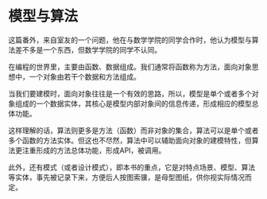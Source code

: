 # 模型与算法

这篇番外，来自室友的一个问题，他在与数学学院的同学合作时，他认为模型与算法差不多是一个东西，但数学学院的同学不认同。

在编程的世界里，主要由函数、数据组成。我们通常将函数称为方法，面向对象思想中，一个对象由若干个数据和方法组成。

当我们要建模时，面向对象往往是一个有效的思路，所以，模型是单个或者多个对象组成的一个数据实体，其核心是模型内部对象间的信息传递，形成相应的模型总体功能。

这样理解的话，算法则更多是方法（函数）而非对象的集合，算法可以是单个或者多个函数的方法实体。但这也不尽然，算法中可以辅助面向对象的建模特性，但算法更注重形成的方法总体功能，形成API，被调用。

此外，还有模式（或者设计模式），即本书的重点，它是对特点场景、模型、算法等实体，事先被记录下来，方便后人按图索骥，是母型图纸，供你视实际情况而定。